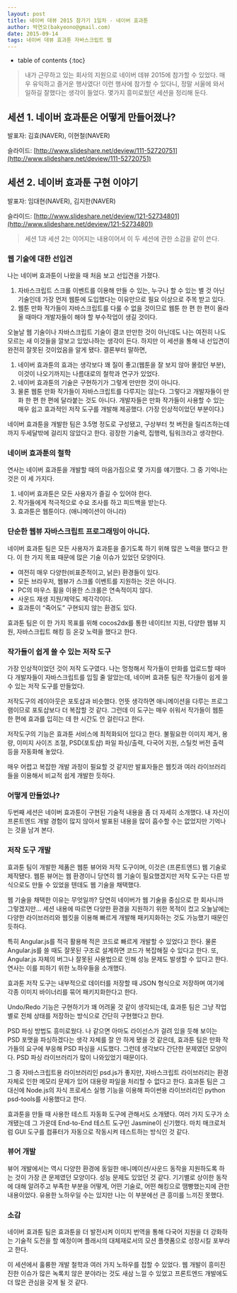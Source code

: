 ```yaml
---
layout: post
title: 네이버 데뷰 2015 참가기 1일차 - 네이버 효과툰
author: 박연오(bakyeono@gmail.com)
date: 2015-09-14
tags: 네이버 데뷰 효과툰 자바스크립트 웹
---
```

* table of contents
{:toc}

> 내가 근무하고 있는 회사의 지원으로 네이버 데뷰 2015에 참가할 수 있었다. 매우 유익하고 즐거운 행사였다! 이런 행사에 참가할 수 있다니, 정말 서울에 와서 일하길 잘했다는 생각이 들었다. 몇가지 흥미로웠던 세션을 정리해 둔다.

## 세션 1. 네이버 효과툰은 어떻게 만들어졌나?

발표자: 김효(NAVER), 이현철(NAVER)

슬라이드: [http://www.slideshare.net/deview/111-52720751](http://www.slideshare.net/deview/111-52720751)

## 세션 2. 네이버 효과툰 구현 이야기

발표자: 임대현(NAVER), 김지한(NAVER)

슬라이드: [http://www.slideshare.net/deview/121-52734801](http://www.slideshare.net/deview/121-52734801)

> 세션 1과 세션 2는 이어지는 내용이어서 이 두 세션에 관한 소감을 같이 쓴다.

### 웹 기술에 대한 선입견

나는 네이버 효과툰이 나왔을 때 처음 보고 선입견을 가졌다.

1. 자바스크립트 스크롤 이벤트를 이용해 만들 수 있는, 누구나 할 수 있는 별 것 아닌 기술인데 가장 먼저 웹툰에 도입했다는 이유만으로 필요 이상으로 주목 받고 있다.
2. 웹툰 만화 작가들이 자바스크립트를 다룰 수 없을 것이므로 웹툰 한 편 한 편이 올라올 때마다 개발자들이 해야 할 부수작업이 생길 것이다.

오늘날 웹 기술이나 자바스크립트 기술이 결코 만만한 것이 아닌데도 나는 여전히 나도 모르는 새 이것들을 깔보고 있었나하는 생각이 든다. 하지만 이 세션을 통해 내 선입견이 완전히 잘못된 것이었음을 알게 됐다. 결론부터 말하면,

1. 네이버 효과툰의 효과는 생각보다 꽤 질이 좋고(웹툰을 잘 보지 않아 몰랐던 부분), 이것이 나오기까지는 나름대로의 철학과 연구가 있었다.
2. 네이버 효과툰의 기술은 구현하기가 그렇게 만만한 것이 아니다.
3. 물론 웹툰 만화 작가들이 자바스크립트를 다루지는 않는다. 그렇다고 개발자들이 만화 한 편 한 편에 달라붙는 것도 아니다. 개발자들은 만화 작가들이 사용할 수 있는 매우 쉽고 효과적인 저작 도구를 개발해 제공했다. (가장 인상적이었던 부분이다.)

네이버 효과툰을 개발한 팀은 3.5명 정도로 구성됐고, 구상부터 첫 버전을 릴리즈하는데까지 두세달밖에 걸리지 않았다고 한다. 굉장한 기술력, 집행력, 팀워크라고 생각한다.

### 네이버 효과툰의 철학

연사는 네이버 효과툰을 개발할 때의 마음가짐으로 몇 가지를 얘기했다. 그 중 기억나는 것은 이 세 가지다.

1. 네이버 효과툰은 모든 사용자가 즐길 수 있어야 한다.
2. 작가들에게 적극적으로 수요 조사를 하고 피드백을 받는다.
3. 효과툰은 웹툰이다. (애니메이션이 아니라)

### 단순한 웹뷰 자바스크립트 프로그래밍이 아니다.

네이버 효과툰 팀은 모든 사용자가 효과툰을 즐기도록 하기 위해 많은 노력을 했다고 한다. 이 한 가지 목표 때문에 많은 기술 이슈가 있었던 모양이다.

* 여전히 매우 다양한(비표준적이고, 낡은) 환경들이 있다.
* 모든 브라우저, 웹뷰가 스크롤 이벤트를 지원하는 것은 아니다.
* PC의 마우스 휠을 이용한 스크롤은 연속적이지 않다.
* 사운드 재생 지원/제약도 제각각이다.
* 효과툰이 “죽어도” 구현되지 않는 환경도 있다.

효과툰 팀은 이 한 가지 목표를 위해 cocos2dx를 통한 네이티브 지원, 다양한 웹뷰 지원, 자바스크립트 해킹 등 온갖 노력을 했다고 한다.

### 작가들이 쉽게 쓸 수 있는 저작 도구

가장 인상적이었던 것이 저작 도구였다. 나는 멍청해서 작가들이 만화를 업로드할 때마다 개발자들이 자바스크립트를 입힐 줄 알았는데, 네이버 효과툰 팀은 작가들이 쉽게 쓸 수 있는 저작 도구를 만들었다.

저작도구의 레이아웃은 포토샵과 비슷했다. 언뜻 생각하면 애니메이션을 다루는 프로그램이므로 포토샵보다 더 복잡할 것 같다. 그런데 이 도구는 매우 쉬워서 작가들이 웹툰 한 편에 효과를 입히는 데 한 시간도 안 걸린다고 한다.

저작도구의 기능은 효과툰 서비스에 최적화되어 있다고 한다. 불필요한 이미지 제거, 용량, 이미지 사이즈 조절, PSD(포토샵) 파일 파싱/출력, 다국어 지원, 스틸컷 버전 출력 등을 자동화해 놓았다.

매우 어렵고 복잡한 개발 과정이 필요할 것 같지만 발표자들은 웹킷과 여러 라이브러리들을 이용해서 비교적 쉽게 개발한 듯하다.

### 어떻게 만들었나?

두번째 세션은 네이버 효과툰이 구현된 기술적 내용을 좀 더 자세히 소개했다. 내 자신이 프론트엔드 개발 경험이 많지 않아서 발표된 내용을 많이 흡수할 수는 없었지만 기억나는 것을 남겨 본다.

### 저작 도구 개발

효과툰 팀이 개발한 제품은 웹툰 뷰어와 저작 도구이며, 이것은 (프론트엔드) 웹 기술로 제작됐다. 웹툰 뷰어는 웹 환경이니 당연히 웹 기술이 필요했겠지만 저작 도구는 다른 방식으로도 만들 수 있었을 텐데도 웹 기술을 채택했다.

웹 기술을 채택한 이유는 무엇일까? 당연히 네이버가 웹 기술을 중심으로 한 회사니까 그렇겠지만… 세션 내용에 따르면 다양한 환경을 지원하기 위한 목적이 컸고 오늘날에는 다양한 라이브러리와 웹킷을 이용해 빠르게 개발해 패키지화하는 것도 가능했기 때문인 듯하다.

특히 Angular.js를 적극 활용해 적은 코드로 빠르게 개발할 수 있었다고 한다. 물론 Angular.js를 쓸 때도 잘못된 구조로 설계하면 코드가 복잡해질 수 있다고 한다. 또, Angular.js 자체의 버그나 잘못된 사용법으로 인해 성능 문제도 발생할 수 있다고 한다. 연사는 이를 피하기 위한 노하우들을 소개했다.

효과툰 저작 도구는 내부적으로 데이터를 저장할 때 JSON 형식으로 저장하며 여기에 각종 이미지 바이너리를 묶어 패키지화한다고 한다. 

Undo/Redo 기능은 구현하기가 꽤 어려울 것 같이 생각되는데, 효과툰 팀은 그냥 작업별로 전체 상태를 저장하는 방식으로 간단히 구현했다고 한다.

PSD 파싱 방법도 흥미로웠다. 나 같으면 아마도 라이선스가 걸려 있을 듯해 보이는 PSD 포맷을 파싱하겠다는 생각 자체를 잘 안 하게 됐을 것 같은데, 효과툰 팀은 만화 작가들의 요구에 부응해 PSD 파싱을 시도했다. 그런데 생각보다 간단한 문제였던 모양이다. PSD 파싱 라이브러리가 많이 나와있었기 때문이다.

그 중 자바스크립트용 라이브러리인 psd.js가 좋지만, 자바스크립트 라이브러리는 환경 자체로 인한 메모리 문제가 있어 대용량 파일을 처리할 수 없다고 한다. 효과툰 팀은 그 대신에 Node.js의 자식 프로세스 실행 기능을 이용해 파이썬용 라이브러리인 python psd-tools를 사용했다고 한다.

효과툰을 만들 때 사용한 테스트 자동화 도구에 관해서도 소개됐다. 여러 가지 도구가 소개됐는데 그 가운데 End-to-End 테스트 도구인 Jasmine이 신기했다. 마치 매크로처럼 GUI 도구를 컴퓨터가 자동으로 작동시켜 테스트하는 방식인 것 같다.

### 뷰어 개발

뷰어 개발에서는 역시 다양한 환경에 동일한 애니메이션/사운드 동작을 지원하도록 하는 것이 가장 큰 문제였던 모양이다. 성능 문제도 있었던 것 같다. 기기별로 상이한 동작에 대해 알려주고 부족한 부분을 어떻게, 어떤 기술로, 어떤 해킹으로 땜빵했는지에 관한 내용이었다. 유용한 노하우일 수는 있지만 나는 이 부분에선 큰 흥미를 느끼진 못했다.

### 소감

네이버 효과툰 팀은 효과툰을 더 발전시켜 이미지 번역을 통해 다국어 지원을 더 강화하는 기술적 도전을 할 예정이며 플래시의 대체재로서의 모션 플랫폼으로 성장시킬 포부라고 한다.

이 세션에서 훌륭한 개발 철학과 여러 가지 노하우를 접할 수 있었다. 웹 개발이 흥미진진한 이슈가 많은 녹록치 않은 분야라는 것도 새삼 느낄 수 있었고 프론트엔드 개발에도 더 많은 관심을 갖게 될 것 같다.

